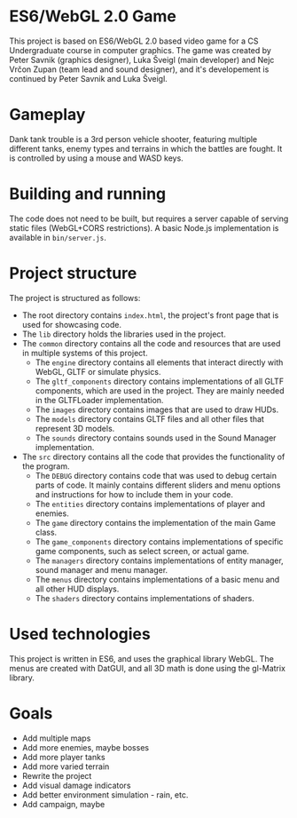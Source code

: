 # ES6/WebGL 2.0 Game
This project is based on ES6/WebGL 2.0 based video game for a CS Undergraduate course in computer graphics. 
The game was created by Peter Savnik (graphics designer), Luka Šveigl (main developer) and Nejc Vrčon Zupan (team lead and sound designer), 
and it's developement is continued by Peter Savnik and Luka Šveigl.

# Gameplay
Dank tank trouble is a 3rd person vehicle shooter, featuring multiple different tanks, enemy types and terrains in which 
the battles are fought. It is controlled by using a mouse and WASD keys.

# Building and running
The code does not need to be built, but requires a server
capable of serving static files (WebGL+CORS restrictions). A basic Node.js
implementation is available in `bin/server.js`.

# Project structure
The project is structured as follows:

- The root directory contains `index.html`, the project's front page that
  is used for showcasing code.
- The `lib` directory holds the libraries used in the project.
- The `common` directory contains all the code and resources that are used
  in multiple systems of this project.
  - The `engine` directory contains all elements that interact directly with 
    WebGL, GLTF or simulate physics.
  - The `gltf_components` directory contains implementations of all GLTF 
    components, which are used in the project. They are mainly needed in
    the GLTFLoader implementation.
  - The `images` directory contains images that are used to draw HUDs.
  - The `models` directory contains GLTF files and all other files that
    represent 3D models.
  - The `sounds` directory contains sounds used in the Sound Manager implementation.  
- The `src` directory contains all the code that provides the functionality of 
  the program.
  - The `DEBUG` directory contains code that was used to debug certain parts of
    code. It mainly contains different sliders and menu options and instructions
    for how to include them in your code.
  - The `entities` directory contains implementations of player and enemies.
  - The `game` directory contains the implementation of the main Game class.
  - The `game_components` directory contains implementations of specific
    game components, such as select screen, or actual game.
  - The `managers` directory contains implementations of entity manager, sound
    manager and menu manager.
  - The `menus` directory contains implementations of a basic menu and all other
    HUD displays.
  - The `shaders` directory contains implementations of shaders.

# Used technologies
This project is written in ES6, and uses the graphical library WebGL. The menus are created with
DatGUI, and all 3D math is done using the gl-Matrix library.

# Goals
- Add multiple maps
- Add more enemies, maybe bosses
- Add more player tanks
- Add more varied terrain
- Rewrite the project
- Add visual damage indicators
- Add better environment simulation - rain, etc.
- Add campaign, maybe